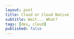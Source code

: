```yaml
---
layout: post
title: Cloud or Cloud Native
subtitle: Wait... What?
tags: [dev, cloud]
published: false
---
```

